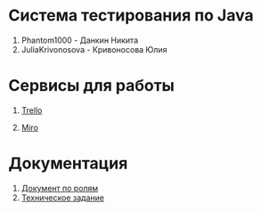 # Система тестирования по Java
1. Phantom1000 - Данкин Никита
2. JuliaKrivonosova - Кривоносова Юлия
# Сервисы для работы
1. [Trello](https://trello.com/b/0JeHyJSb/%D0%BF%D1%80%D0%BE%D0%B5%D0%BA%D1%82-%D0%BF%D0%BE-%D1%82%D0%BF)

2. [Miro](https://miro.com/app/board/o9J_kunTaCY=/)
# Документация
1. [Документ по ролям](https://github.com/Phantom1000/TP_project/blob/master/documents/Roles.docx)
2. [Техническое задание](https://github.com/Phantom1000/TP_project/blob/master/documents/TZ.docx)
